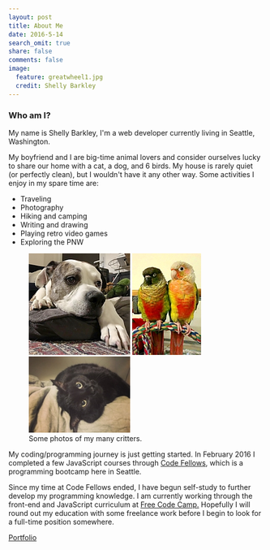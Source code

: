```yaml
---
layout: post
title: About Me
date: 2016-5-14
search_omit: true
share: false
comments: false
image:
  feature: greatwheel1.jpg
  credit: Shelly Barkley
---
```




### Who am I?

 My name is Shelly Barkley, I'm a web developer currently living in Seattle, Washington.

 My boyfriend and I are big-time animal lovers and consider ourselves lucky to share our home with a cat, a dog, and 6 birds. My house is rarely quiet (or perfectly clean), but I wouldn't have it any other way. Some activities I enjoy in my spare time are:

  * Traveling
  * Photography
  * Hiking and camping
  * Writing and drawing
  * Playing retro video games
  * Exploring the PNW

  <figure class="third">
   <a href="/images/vito.jpg"><img src="/images/vito.jpg" alt="dog"></a>
   <a href="/images/cricknkev.jpg"><img src="/images/cricknkev.jpg" alt="birds"></a>
   <a href="/images/halley.jpg"><img src="/images/halley.jpg" alt="cat"></a>

   <figcaption> Some photos of my many critters. </figcaption>
  </figure>

My coding/programming journey is just getting started. In February 2016 I completed a few JavaScript courses through <a href="https://www.codefellows.org/"> Code Fellows</a>, which is a programming bootcamp here in Seattle.

Since my time at Code Fellows ended, I have begun self-study to further develop my programming knowledge. I am currently working through the front-end and JavaScript curriculum at <a href="https://www.freecodecamp.com/"> Free Code Camp.</a> Hopefully I will round out my education with some freelance work before I begin to look for a full-time position somewhere.

<div markdown="0"><a href="/portfolio/" class="btn pull-right"> Portfolio  <i class="fa fa-long-arrow-right fa-lg"></i> </a></div>
